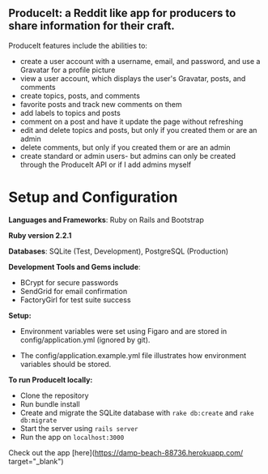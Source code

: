 ## ProduceIt: a Reddit like app for producers to share information for their craft.

  ProduceIt features include the abilities to:

  * create a user account with a username, email, and password, and use a Gravatar for a profile picture
  * view a user account, which displays the user's Gravatar, posts, and comments
  * create topics, posts, and comments
  * favorite posts and track new comments on them
  * add labels to topics and posts
  * comment on a post and have it update the page without refreshing
  * edit and delete topics and posts, but only if you created them or are an admin
  * delete comments, but only if you created them or are an admin
  * create standard or admin users- but admins can only be created through the ProduceIt API or if I add admins myself


  # Setup and Configuration

  **Languages and Frameworks**: Ruby on Rails and Bootstrap

  **Ruby version 2.2.1**

  **Databases**: SQLite (Test, Development), PostgreSQL (Production)

  **Development Tools and Gems include**:

  + BCrypt for secure passwords
  + SendGrid for email confirmation
  + FactoryGirl for test suite success

  **Setup:**

  + Environment variables were set using Figaro and are stored in config/application.yml (ignored by git).

  + The config/application.example.yml file illustrates how environment variables should be stored.

  **To run ProduceIt locally:**

  + Clone the repository
  + Run bundle install
  + Create and migrate the SQLite database with `rake db:create` and `rake db:migrate`
  + Start the server using `rails server`
  + Run the app on `localhost:3000`

  Check out the app  [here](https://damp-beach-88736.herokuapp.com/ target="_blank")

